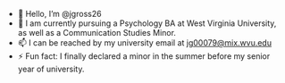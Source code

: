 - 👋 Hello, I’m @jgross26
- 🧠 I am currently pursuing a Psychology BA at West Virginia University, as well as a Communication Studies Minor.
- 📫 I can be reached by my university email at jg00079@mix.wvu.edu
- ⚡ Fun fact: I finally declared a minor in the summer before my senior year of university.

<!---
jgross26/jgross26 is a ✨ special ✨ repository because its `README.md` (this file) appears on your GitHub profile.
You can click the Preview link to take a look at your changes.
--->
